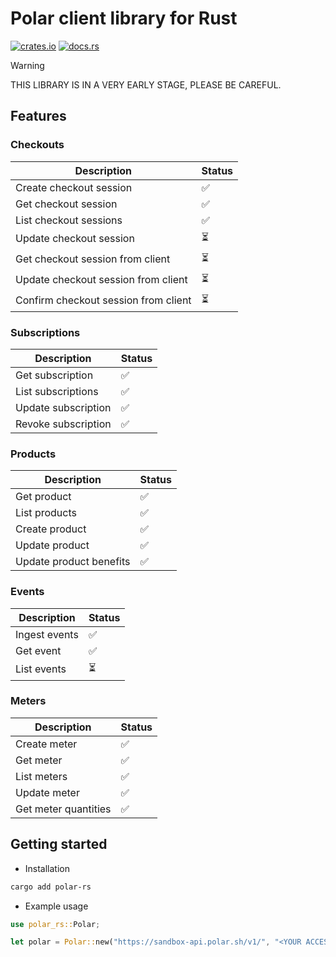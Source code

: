 # Polar client library for Rust

[![crates.io](https://img.shields.io/crates/v/polar-rs.svg)](https://crates.io/crates/polar-rs)
[![docs.rs](https://docs.rs/polar-rs/badge.svg)](https://docs.rs/polar-rs)

> [!WARNING]
> THIS LIBRARY IS IN A VERY EARLY STAGE, PLEASE BE CAREFUL.

## Features

### Checkouts

| Description                          | Status |
| ------------------------------------ | ------ |
| Create checkout session              | ✅     |
| Get checkout session                 | ✅     |
| List checkout sessions               | ✅     |
| Update checkout session              | ⏳     |
| Get checkout session from client     | ⏳     |
| Update checkout session from client  | ⏳     |
| Confirm checkout session from client | ⏳     |

### Subscriptions

| Description         | Status |
| ------------------- | ------ |
| Get subscription    | ✅     |
| List subscriptions  | ✅     |
| Update subscription | ✅     |
| Revoke subscription | ✅     |

### Products

| Description             | Status |
| ----------------------- | ------ |
| Get product             | ✅     |
| List products           | ✅     |
| Create product          | ✅     |
| Update product          | ✅     |
| Update product benefits | ✅     |

### Events

| Description   | Status |
| ------------- | ------ |
| Ingest events | ✅     |
| Get event     | ✅     |
| List events   | ⏳     |

### Meters

| Description          | Status |
| -------------------- | ------ |
| Create meter         | ✅     |
| Get meter            | ✅     |
| List meters          | ✅     |
| Update meter         | ✅     |
| Get meter quantities | ✅     |

## Getting started

- Installation

```bash
cargo add polar-rs
```

- Example usage

```rust
use polar_rs::Polar;

let polar = Polar::new("https://sandbox-api.polar.sh/v1/", "<YOUR ACCESS TOKEN>");
```
